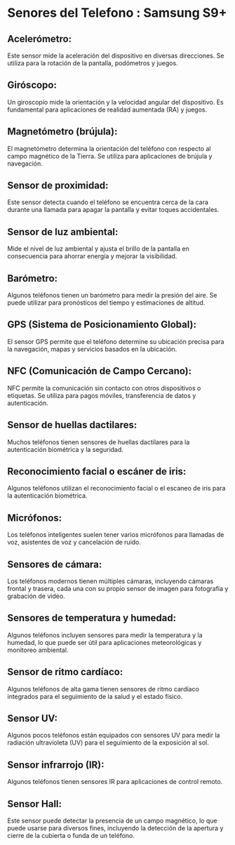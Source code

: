 # Senores del Telefono : Samsung S9+
## Acelerómetro: 
Este sensor mide la aceleración del dispositivo en diversas direcciones. 
Se utiliza para la rotación de la pantalla, podómetros y juegos.

## Giróscopo:
Un giroscopio mide la orientación y la velocidad angular del dispositivo.
Es fundamental para aplicaciones de realidad aumentada (RA) y juegos.

## Magnetómetro (brújula): 
El magnetómetro determina la orientación del teléfono con respecto al campo magnético de la Tierra.
Se utiliza para aplicaciones de brújula y navegación.

## Sensor de proximidad: 
Este sensor detecta cuando el teléfono se encuentra cerca de la cara durante una llamada para apagar la pantalla y evitar toques accidentales.

## Sensor de luz ambiental:
Mide el nivel de luz ambiental y ajusta el brillo de la pantalla en consecuencia para ahorrar energía y mejorar la visibilidad.

## Barómetro:
Algunos teléfonos tienen un barómetro para medir la presión del aire.
Se puede utilizar para pronósticos del tiempo y estimaciones de altitud.

## GPS (Sistema de Posicionamiento Global):
El sensor GPS permite que el teléfono determine su ubicación precisa para la navegación, mapas y servicios basados en la ubicación.

## NFC (Comunicación de Campo Cercano):
NFC permite la comunicación sin contacto con otros dispositivos o etiquetas.
Se utiliza para pagos móviles, transferencia de datos y autenticación.

## Sensor de huellas dactilares:
Muchos teléfonos tienen sensores de huellas dactilares para la autenticación biométrica y la seguridad.

## Reconocimiento facial o escáner de iris:
Algunos teléfonos utilizan el reconocimiento facial o el escaneo de iris para la autenticación biométrica.

## Micrófonos:
Los teléfonos inteligentes suelen tener varios micrófonos para llamadas de voz, asistentes de voz y cancelación de ruido.

## Sensores de cámara:
Los teléfonos modernos tienen múltiples cámaras, incluyendo cámaras frontal y trasera, cada una con su propio sensor de imagen para fotografía y grabación de video.

## Sensores de temperatura y humedad: 
Algunos teléfonos incluyen sensores para medir la temperatura y la humedad, lo que puede ser útil para aplicaciones meteorológicas y monitoreo ambiental.

## Sensor de ritmo cardíaco: 
Algunos teléfonos de alta gama tienen sensores de ritmo cardíaco integrados para el seguimiento de la salud y el estado físico.

## Sensor UV:
Algunos pocos teléfonos están equipados con sensores UV para medir la radiación ultravioleta (UV) para el seguimiento de la exposición al sol.

## Sensor infrarrojo (IR):
Algunos teléfonos tienen sensores IR para aplicaciones de control remoto.

## Sensor Hall:
Este sensor puede detectar la presencia de un campo magnético, lo que puede usarse para diversos fines, incluyendo la detección de la apertura y cierre de la cubierta o funda de un teléfono.

